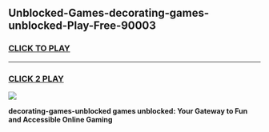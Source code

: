 
## Unblocked-Games-decorating-games-unblocked-Play-Free-90003
<h3>
<a href="https://premium76.site?title=decorating-games-unblocked&ref=18A">CLICK TO PLAY</a></h3>
<hr>

<h3>
<a href="https://premium76.site?title=decorating-games-unblocked&ref=18A">CLICK 2 PLAY</a>
  
</h3>

<a href="https://premium76.site?title=decorating-games-unblocked&ref=18A"><img src="https://clearcache.store/games.png"></a>


**decorating-games-unblocked games unblocked: Your Gateway to Fun and Accessible Online Gaming**

